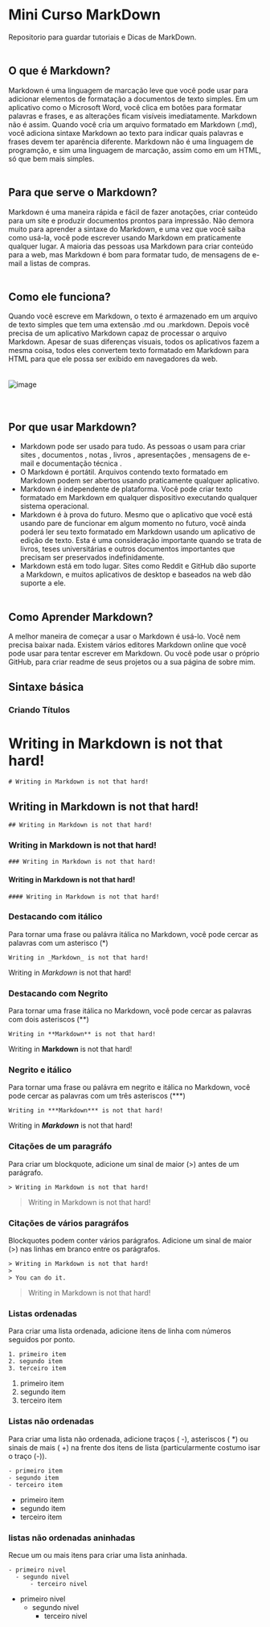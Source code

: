 # Mini Curso MarkDown
Repositorio para guardar tutoriais e Dicas de MarkDown.
<br><br>
## O que é Markdown?
Markdown é uma linguagem de marcação leve que você pode usar para adicionar elementos de formatação a documentos de texto simples.
Em um aplicativo como o Microsoft Word, você clica em botões para formatar palavras e frases, e as alterações ficam visíveis imediatamente. Markdown não é assim. Quando você cria um arquivo formatado em Markdown (.md), você adiciona sintaxe Markdown ao texto para indicar quais palavras e frases devem ter aparência diferente.
Markdown nâo é uma linguagem de programção, e sim uma linguagem de marcaçâo, assim como em um HTML, só que bem mais simples.
<br><br>
## Para que serve o Markdown?
Markdown é uma maneira rápida e fácil de fazer anotações, criar conteúdo para um site e produzir documentos prontos para impressão.
Não demora muito para aprender a sintaxe do Markdown, e uma vez que você saiba como usá-la, você pode escrever usando Markdown em praticamente qualquer lugar. 
A maioria das pessoas usa Markdown para criar conteúdo para a web, mas Markdown é bom para formatar tudo, de mensagens de e-mail a listas de compras.
<br><br>
## Como ele funciona?
Quando você escreve em Markdown, o texto é armazenado em um arquivo de texto simples que tem uma extensão .md ou .markdown.
Depois você precisa de um aplicativo Markdown capaz de processar o arquivo Markdown. Apesar de suas diferenças visuais, todos os aplicativos fazem a mesma coisa, todos eles convertem texto formatado em Markdown para HTML para que ele possa ser exibido em navegadores da web.
<br><br><br>
![image](https://github.com/user-attachments/assets/23a6f8a9-d77a-47b2-b42f-2ae623ffca84)
<br><br><br>
## Por que usar Markdown?
- Markdown pode ser usado para tudo. As pessoas o usam para criar sites , documentos , notas , livros , apresentações , mensagens de e-mail e documentação técnica .
- O Markdown é portátil. Arquivos contendo texto formatado em Markdown podem ser abertos usando praticamente qualquer aplicativo.
- Markdown é independente de plataforma. Você pode criar texto formatado em Markdown em qualquer dispositivo executando qualquer sistema operacional.
- Markdown é à prova do futuro. Mesmo que o aplicativo que você está usando pare de funcionar em algum momento no futuro, você ainda poderá ler seu texto formatado em Markdown usando um aplicativo de edição de texto. Esta é uma consideração importante quando se trata de livros, teses universitárias e outros documentos importantes que precisam ser preservados indefinidamente.
- Markdown está em todo lugar. Sites como Reddit e GitHub dão suporte a Markdown, e muitos aplicativos de desktop e baseados na web dão suporte a ele.
<br><br>
## Como Aprender Markdown?
A melhor maneira de começar a usar o Markdown é usá-lo.
Você nem precisa baixar nada. Existem vários editores Markdown online que você pode usar para tentar escrever em Markdown. Ou você pode usar o próprio GitHub, para criar readme de seus projetos ou a sua página de sobre mim.

## Sintaxe básica

### Criando Títulos 

# Writing in Markdown is not that hard!
```
# Writing in Markdown is not that hard!
```
## Writing in Markdown is not that hard!
```
## Writing in Markdown is not that hard!
```

### Writing in Markdown is not that hard!
```
### Writing in Markdown is not that hard!
```

#### Writing in Markdown is not that hard!
```
#### Writing in Markdown is not that hard!
```

### Destacando com itálico
Para tornar uma frase ou palávra itálica no Markdown, você pode cercar as palavras com um asterisco (*)

```
Writing in _Markdown_ is not that hard!
```
Writing in _Markdown_ is not that hard!

### Destacando com Negrito
Para tornar uma frase itálica no Markdown, você pode cercar as palavras com dois asteriscos (**)
```
Writing in **Markdown** is not that hard!
```
Writing in **Markdown** is not that hard!

### Negrito e itálico
Para tornar uma frase ou palávra em negrito e itálica no Markdown, você pode cercar as palavras com um três asteriscos (***)
```
Writing in ***Markdown*** is not that hard!
```
Writing in ***Markdown*** is not that hard!

### Citações de um paragráfo
Para criar um blockquote, adicione um sinal de maior (>) antes de um parágrafo.

```
> Writing in Markdown is not that hard!
```
> Writing in Markdown is not that hard!

### Citações de vários paragráfos
Blockquotes podem conter vários parágrafos. Adicione um sinal de maior (>) nas linhas em branco entre os parágrafos.

```
> Writing in Markdown is not that hard!
>
> You can do it.
```
> Writing in Markdown is not that hard!

### Listas ordenadas
Para criar uma lista ordenada, adicione itens de linha com números seguidos por ponto.

```
1. primeiro item
2. segundo item
3. terceiro item
```

1. primeiro item
2. segundo item
3. terceiro item

### Listas não ordenadas
Para criar uma lista não ordenada, adicione traços ( -), asteriscos ( *) ou sinais de mais ( +) na frente dos itens de lista (particularmente costumo isar o traço (-)). 

```
- primeiro item
- segundo item
- terceiro item
```

- primeiro item
- segundo item
- terceiro item

### listas não ordenadas aninhadas
Recue um ou mais itens para criar uma lista aninhada.

```
- primeiro nivel
  - segundo nivel
      - terceiro nivel
```
- primeiro nivel
  - segundo nivel
      - terceiro nivel



